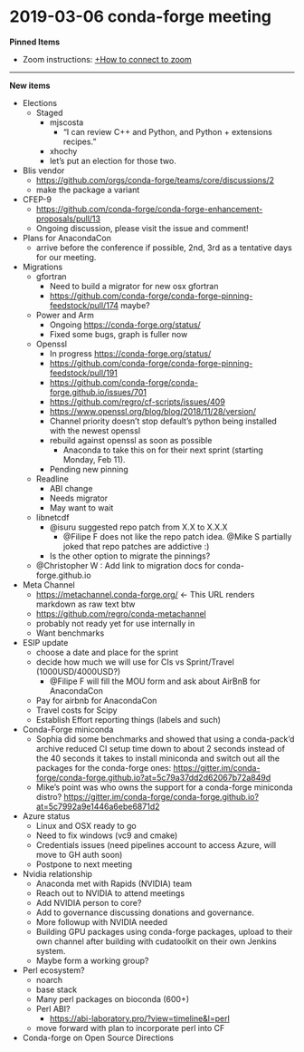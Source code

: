 # 2019-03-06 conda-forge meeting
**Pinned Items**

- Zoom instructions: [+How to connect to zoom](https://paper.dropbox.com/doc/How-to-connect-to-zoom-odl94oveHyiRv6UqTtZE5) 
----------

**New items**

- Elections
    - Staged
        - mjscosta
            - “I can review C++ and Python, and Python + extensions recipes.”
        - xhochy
        - let’s put an election for those two.
- Blis vendor
    - https://github.com/orgs/conda-forge/teams/core/discussions/2
    - make the package a variant
- CFEP-9
    - https://github.com/conda-forge/conda-forge-enhancement-proposals/pull/13
    - Ongoing discussion, please visit the issue and comment!
- Plans for AnacondaCon
    - arrive before the conference if possible, 2nd, 3rd as a tentative days for our meeting.
- Migrations
    - gfortran
        - Need to build a migrator for new osx gfortran
        - https://github.com/conda-forge/conda-forge-pinning-feedstock/pull/174 maybe?
    - Power and Arm
        - Ongoing https://conda-forge.org/status/
        - Fixed some bugs, graph is fuller now
    - Openssl
        - In progress https://conda-forge.org/status/
        - https://github.com/conda-forge/conda-forge-pinning-feedstock/pull/191
        - https://github.com/conda-forge/conda-forge.github.io/issues/701
        - https://github.com/regro/cf-scripts/issues/409
        - https://www.openssl.org/blog/blog/2018/11/28/version/
        - Channel priority doesn’t stop default’s python being installed with the newest openssl
        - rebuild against openssl as soon as possible
            - Anaconda to take this on for their next sprint (starting Monday, Feb 11).
        - Pending new pinning
    - Readline
        - ABI change
        - Needs migrator
        - May want to wait
    - libnetcdf
        - @isuru suggested repo patch from X.X to X.X.X
            - @Filipe F does not like the repo patch idea. @Mike S partially joked that repo patches are addictive :)
        - Is the other option to migrate the pinnings?
    - @Christopher W : Add link to migration docs for conda-forge.github.io
- Meta Channel
    - https://metachannel.conda-forge.org/ ← This URL renders markdown as raw text btw
    - https://github.com/regro/conda-metachannel
    - probably not ready yet for use internally in 
    - Want benchmarks
- ESIP update
    - choose a date and place for the sprint
    - decide how much we will use for CIs vs Sprint/Travel (1000USD/4000USD?)
        - @Filipe F will fill the MOU form and ask about AirBnB for AnacondaCon
    - Pay for airbnb for AnacondaCon
    - Travel costs for Scipy
    - Establish Effort reporting things (labels and such)
- Conda-Forge miniconda
    - Sophia did some benchmarks and showed that using a conda-pack’d archive reduced CI setup time down to about 2 seconds instead of the 40 seconds it takes to install miniconda and switch out all the packages for the conda-forge ones: https://gitter.im/conda-forge/conda-forge.github.io?at=5c79a37dd2d62067b72a849d
    - Mike’s point was who owns the support for a conda-forge miniconda distro? https://gitter.im/conda-forge/conda-forge.github.io?at=5c7992a9e1446a6ebe6871d2
- Azure status
    - Linux and OSX ready to go
    - Need to fix windows (vc9 and cmake)
    - Credentials issues (need pipelines account to access Azure, will move to GH auth soon)
    - Postpone to next meeting
- Nvidia relationship
    - Anaconda met with Rapids (NVIDIA) team
    - Reach out to NVIDIA to attend meetings
    - Add NVIDIA person to core?
    - Add to governance discussing donations and governance.
    - More followup with NVIDIA needed
    - Building GPU packages using conda-forge packages, upload to their own channel after building with cudatoolkit on their own Jenkins system.
    - Maybe form a working group?
- Perl ecosystem?
    - noarch
    - base stack
    - Many perl packages on bioconda (600+)
    - Perl ABI?
        - https://abi-laboratory.pro/?view=timeline&l=perl
    - move forward with plan to incorporate perl into CF
- Conda-forge on Open Source Directions

